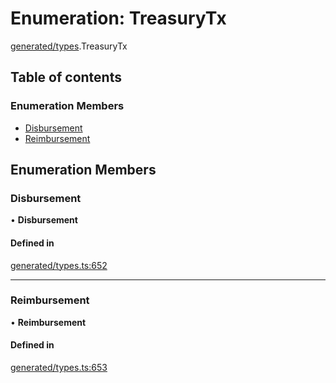 # Enumeration: TreasuryTx

[generated/types](../wiki/generated.types).TreasuryTx

## Table of contents

### Enumeration Members

- [Disbursement](../wiki/generated.types.TreasuryTx#disbursement)
- [Reimbursement](../wiki/generated.types.TreasuryTx#reimbursement)

## Enumeration Members

### Disbursement

• **Disbursement**

#### Defined in

[generated/types.ts:652](https://github.com/PolymathNetwork/polymesh-sdk/blob/299ce247/src/generated/types.ts#L652)

___

### Reimbursement

• **Reimbursement**

#### Defined in

[generated/types.ts:653](https://github.com/PolymathNetwork/polymesh-sdk/blob/299ce247/src/generated/types.ts#L653)
